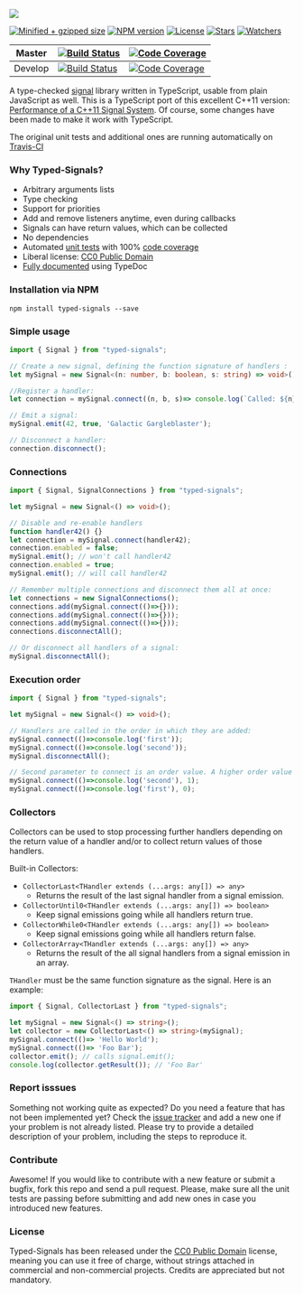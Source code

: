 ![](https://lusito.github.io/typed-signals/typed_signals.png)

[![Minified + gzipped size](https://badgen.net/bundlephobia/minzip/typed-signals)](https://www.npmjs.com/package/typed-signals)
[![NPM version](https://badgen.net/npm/v/typed-signals)](https://www.npmjs.com/package/typed-signals)
[![License](https://badgen.net/github/license/lusito/typed-signals)](https://github.com/lusito/typed-signals/blob/master/LICENSE)
[![Stars](https://badgen.net/github/stars/lusito/typed-signals)](https://github.com/lusito/typed-signals)
[![Watchers](https://badgen.net/github/watchers/lusito/typed-signals)](https://github.com/lusito/typed-signals)

|Master|[![Build Status](https://travis-ci.org/Lusito/typed-signals.svg?branch=master)](https://travis-ci.org/Lusito/typed-signals)|[![Code Coverage](https://coveralls.io/repos/github/Lusito/typed-signals/badge.svg?branch=master)](https://coveralls.io/github/Lusito/typed-signals)|
|---|---|---|
|Develop|[![Build Status](https://travis-ci.org/Lusito/typed-signals.svg?branch=develop)](https://travis-ci.org/Lusito/typed-signals)|[![Code Coverage](https://coveralls.io/repos/github/Lusito/typed-signals/badge.svg?branch=develop)](https://coveralls.io/github/Lusito/typed-signals)|

A type-checked [signal](https://en.wikipedia.org/wiki/Signals_and_slots) library written in TypeScript, usable from plain JavaScript as well. This is a TypeScript port of this excellent C++11 version:
[Performance of a C++11 Signal System](https://testbit.eu/cpp11-signal-system-performance/).
Of course, some changes have been made to make it work with TypeScript.

The original unit tests and additional ones are running automatically on [Travis-CI](https://travis-ci.org/)

### Why Typed-Signals?

- Arbitrary arguments lists
- Type checking
- Support for priorities
- Add and remove listeners anytime, even during callbacks
- Signals can have return values, which can be collected
- No dependencies
- Automated [unit tests](https://travis-ci.org/Lusito/typed-signals)  with 100% [code coverage](https://coveralls.io/github/Lusito/typed-signals)
- Liberal license: [CC0 Public Domain](http://creativecommons.org/publicdomain/zero/1.0/)
- [Fully documented](https://lusito.github.io/typed-signals/index.html) using TypeDoc

### Installation via NPM

```npm install typed-signals --save```

### Simple usage

```typescript
import { Signal } from "typed-signals";

// Create a new signal, defining the function signature of handlers :
let mySignal = new Signal<(n: number, b: boolean, s: string) => void>();

//Register a handler:
let connection = mySignal.connect((n, b, s)=> console.log(`Called: ${n} ${b} ${s}`));

// Emit a signal:
mySignal.emit(42, true, 'Galactic Gargleblaster');

// Disconnect a handler:
connection.disconnect();
```

### Connections

```typescript
import { Signal, SignalConnections } from "typed-signals";

let mySignal = new Signal<() => void>();

// Disable and re-enable handlers
function handler42() {}
let connection = mySignal.connect(handler42);
connection.enabled = false;
mySignal.emit(); // won't call handler42
connection.enabled = true;
mySignal.emit(); // will call handler42

// Remember multiple connections and disconnect them all at once:
let connections = new SignalConnections();
connections.add(mySignal.connect(()=>{}));
connections.add(mySignal.connect(()=>{}));
connections.add(mySignal.connect(()=>{}));
connections.disconnectAll();

// Or disconnect all handlers of a signal:
mySignal.disconnectAll();
```

### Execution order

```typescript
import { Signal } from "typed-signals";

let mySignal = new Signal<() => void>();

// Handlers are called in the order in which they are added:
mySignal.connect(()=>console.log('first'));
mySignal.connect(()=>console.log('second'));
mySignal.disconnectAll();

// Second parameter to connect is an order value. A higher order value means later execution:
mySignal.connect(()=>console.log('second'), 1);
mySignal.connect(()=>console.log('first'), 0);
```

### Collectors

Collectors can be used to stop processing further handlers depending on the return value of a handler and/or to collect return values of those handlers.

Built-in Collectors:
- `CollectorLast<THandler extends (...args: any[]) => any>`
    - Returns the result of the last signal handler from a signal emission.
- `CollectorUntil0<THandler extends (...args: any[]) => boolean>`
    - Keep signal emissions going while all handlers return true.
- `CollectorWhile0<THandler extends (...args: any[]) => boolean>`
    - Keep signal emissions going while all handlers return false.
- `CollectorArray<THandler extends (...args: any[]) => any>`
    - Returns the result of the all signal handlers from a signal emission in an array.

`THandler` must be the same function signature as the signal. Here is an example:

```typescript
import { Signal, CollectorLast } from "typed-signals";

let mySignal = new Signal<() => string>();
let collector = new CollectorLast<() => string>(mySignal);
mySignal.connect(()=> 'Hello World');
mySignal.connect(()=> 'Foo Bar');
collector.emit(); // calls signal.emit();
console.log(collector.getResult()); // 'Foo Bar'
```

### Report isssues

Something not working quite as expected? Do you need a feature that has not been implemented yet? Check the [issue tracker](https://github.com/Lusito/typed-signals/issues) and add a new one if your problem is not already listed. Please try to provide a detailed description of your problem, including the steps to reproduce it.

### Contribute

Awesome! If you would like to contribute with a new feature or submit a bugfix, fork this repo and send a pull request. Please, make sure all the unit tests are passing before submitting and add new ones in case you introduced new features.

### License

Typed-Signals has been released under the [CC0 Public Domain](http://creativecommons.org/publicdomain/zero/1.0/) license, meaning you
can use it free of charge, without strings attached in commercial and non-commercial projects. Credits are appreciated but not mandatory.
